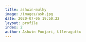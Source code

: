 ```yaml
---
title: ashwin-mulky
image: /images/ash.jpg
date: 2020-07-06 19:50:22
layout: profile
index: 2
author: Ashwin Poojari, Ulleraguttu
---
```

